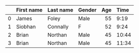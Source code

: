 |    | First name   | Last name   | Gender   |   Age | Time   |
|---:|:-------------|:------------|:---------|------:|:-------|
|  0 | James        | Foley       | Male     |    55 | 9:19   |
|  1 | Siobhan      | Connally    | F        |    52 | 9:24   |
|  2 | Brian        | Northan     | Male     |    45 | 10:44  |
|  3 | Brian        | Northan     | Male     |    45 | 11:34  |